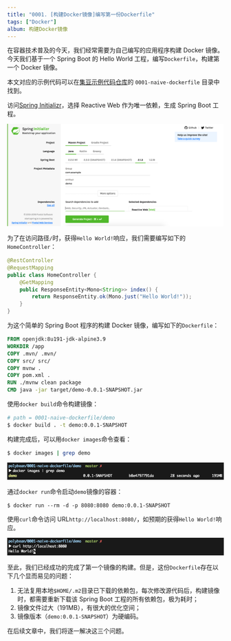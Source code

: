 ```yaml
---
title: "0001. [构建Docker镜像]编写第一份Dockerfile"
tags: ["Docker"]
album: 构建Docker镜像
---
```


在容器技术普及的今天，我们经常需要为自己编写的应用程序构建 Docker 镜像。今天我们基于一个 Spring Boot 的 Hello World 工程，编写`Dockerfile`，构建第一个 Docker 镜像。

<!--more-->

本文对应的示例代码可以在[集豆示例代码仓库](https://github.com/polybean/polybean)的 `0001-naive-dockerfile` 目录中找到。

访问[Spring Initializr](https://start.spring.io/)，选择 Reactive Web 作为唯一依赖，生成 Spring Boot 工程。

![Create Spring Boot Project](/assets/images/0001/spring-initializr.png)

为了在访问路径`/`时，获得`Hello World!`响应，我们需要编写如下的`HomeController`：

```java
@RestController
@RequestMapping
public class HomeController {
    @GetMapping
    public ResponseEntity<Mono<String>> index() {
        return ResponseEntity.ok(Mono.just("Hello World!"));
    }
}
```

为这个简单的 Spring Boot 程序的构建 Docker 镜像，编写如下的`Dockerfile`：

```dockerfile
FROM openjdk:8u191-jdk-alpine3.9
WORKDIR /app
COPY .mvn/ .mvn/
COPY src/ src/
COPY mvnw .
COPY pom.xml .
RUN ./mvnw clean package
CMD java -jar target/demo-0.0.1-SNAPSHOT.jar
```

使用`docker build`命令构建镜像：

```bash
# path = 0001-naive-dockerfile/demo
$ docker build . -t demo:0.0.1-SNAPSHOT
```

构建完成后，可以用`docker images`命令查看：

```bash
$ docker images | grep demo
```

![demo-image](/assets/images/0001/demo-image.png)

通过`docker run`命令启动`demo`镜像的容器：

```
$ docker run --rm -d -p 8080:8080 demo:0.0.1-SNAPSHOT
```

使用`curl`命令访问 URL`http://localhost:8080/`，如预期的获得`Hello World!`响应。

![demo-image](/assets/images/0001/curl-index.png)

至此，我们已经成功的完成了第一个镜像的构建。但是，这份`Dockerfile`存在以下几个显而易见的问题：

1. 无法复用本地`$HOME/.m2`目录已下载的依赖包，每次修改源代码后，构建镜像时，都需要重新下载该 Spring Boot 工程的所有依赖包，极为耗时；
2. 镜像文件过大（191MB），有很大的优化空间；
3. 镜像版本（`demo:0.0.1-SNAPSHOT`）为硬编码。

在后续文章中，我们将逐一解决这三个问题。
